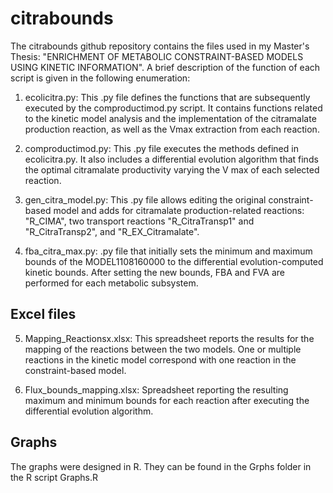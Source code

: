 # citrabounds

The citrabounds github repository contains the files used in my Master's Thesis: "ENRICHMENT OF METABOLIC CONSTRAINT-BASED MODELS USING KINETIC INFORMATION". A brief description of the function of each script is given in the following enumeration:

1. ecolicitra.py: This .py file defines the functions that are subsequently executed by the
comproductimod.py script. It contains functions related to the kinetic model analysis and the
implementation of the citramalate production reaction, as well as the Vmax extraction from
each reaction.

2. comproductimod.py: This .py file executes the methods defined in ecolicitra.py. It also
includes a differential evolution algorithm that finds the optimal citramalate productivity varying
the V max of each selected reaction.

3. gen_citra_model.py: This .py file allows editing the original constraint-based model and
adds for citramalate production-related reactions: "R_CIMA", two transport reactions
"R_CitraTransp1" and "R_CitraTransp2", and "R_EX_Citramalate".

4. fba_citra_max.py: .py file that initially sets the minimum and maximum bounds of the
MODEL1108160000 to the differential evolution-computed kinetic bounds. After setting the
new bounds, FBA and FVA are performed for each metabolic subsystem.

## Excel files

5. Mapping_Reactionsx.xlsx: This spreadsheet reports the results for the mapping of the
reactions between the two models. One or multiple reactions in the kinetic model correspond
with one reaction in the constraint-based model.

6. Flux_bounds_mapping.xlsx: Spreadsheet reporting the resulting maximum and minimum
bounds for each reaction after executing the differential evolution algorithm.

## Graphs

The graphs were designed in R. They can be found in the Grphs folder in the R script Graphs.R
